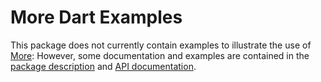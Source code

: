 More Dart Examples
==================

This package does not currently contain examples to illustrate the use of [More](https://github.com/renggli/dart-more): However, some documentation and examples are contained in the [package description](https://pub.dartlang.org/packages/more) and [API documentation](https://pub.dartlang.org/documentation/more/latest/).